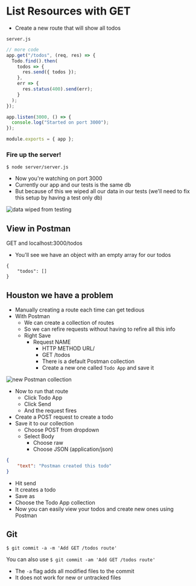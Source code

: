 # List Resources with GET
* Create a new route that will show all todos

`server.js`

```js
// more code
app.get("/todos", (req, res) => {
  Todo.find().then(
    todos => {
      res.send({ todos });
    },
    err => {
      res.status(400).send(err);
    }
  );
});

app.listen(3000, () => {
  console.log("Started on port 3000");
});

module.exports = { app };
```

### Fire up the server!
`$ node server/server.js`

* Now you're watching on port 3000
* Currently our app and our tests is the same db
* But because of this we wiped all our data in our tests (we'll need to fix this setup by having a test only db)

![data wiped from testing](https://i.imgur.com/o8DwBDy.png)

## View in Postman
GET and localhost:3000/todos

* You'll see we have an object with an empty array for our todos

```
{
    "todos": []
}
```

## Houston we have a problem
* Manually creating a route each time can get tedious
* With Postman
    - We can create a collection of routes
    - So we can refire requests without having to refire all this info
    - Right Save
        + Request NAME
            * HTTP METHOD URL/
            * GET /todos
            * There is a default Postman collection
            * Create a new one called `Todo App` and save it

![new Postman collection](https://i.imgur.com/oWGRFl6.png)

* Now to run that route
    - Click Todo App
    - Click Send
    - And the request fires
* Create a POST request to create a todo
* Save it to our collection
    - Choose POST from dropdown
    - Select Body
        + Choose raw
        + Choose JSON (application/json)

```json
{
    "text": "Postman created this todo"
}
```

* Hit send
* It creates a todo
* Save as
* Choose the Todo App collection
* Now you can easily view your todos and create new ones using Postman

## Git
`$ git commit -a -m 'Add GET /todos route'`

You can also use
`$ git commit -am 'Add GET /todos route'`

* The `-a` flag adds all modified files to the commit
* It does not work for new or untracked files



